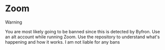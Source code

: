 # Zoom

> [!WARNING]
> You are most likely going to be banned since this is detected by Byfron. Use an alt account while running Zoom. Use the repository to understand what's happening and how it works.
> I am not liable for any bans
